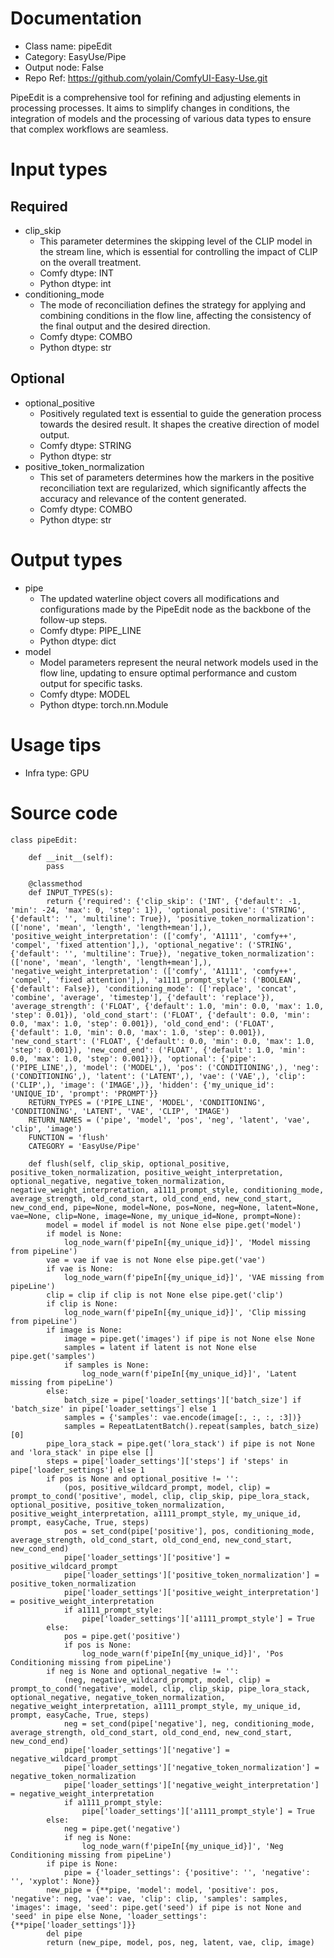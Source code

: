 # Documentation
- Class name: pipeEdit
- Category: EasyUse/Pipe
- Output node: False
- Repo Ref: https://github.com/yolain/ComfyUI-Easy-Use.git

PipeEdit is a comprehensive tool for refining and adjusting elements in processing processes. It aims to simplify changes in conditions, the integration of models and the processing of various data types to ensure that complex workflows are seamless.

# Input types
## Required
- clip_skip
    - This parameter determines the skipping level of the CLIP model in the stream line, which is essential for controlling the impact of CLIP on the overall treatment.
    - Comfy dtype: INT
    - Python dtype: int
- conditioning_mode
    - The mode of reconciliation defines the strategy for applying and combining conditions in the flow line, affecting the consistency of the final output and the desired direction.
    - Comfy dtype: COMBO
    - Python dtype: str
## Optional
- optional_positive
    - Positively regulated text is essential to guide the generation process towards the desired result. It shapes the creative direction of model output.
    - Comfy dtype: STRING
    - Python dtype: str
- positive_token_normalization
    - This set of parameters determines how the markers in the positive reconciliation text are regularized, which significantly affects the accuracy and relevance of the content generated.
    - Comfy dtype: COMBO
    - Python dtype: str

# Output types
- pipe
    - The updated waterline object covers all modifications and configurations made by the PipeEdit node as the backbone of the follow-up steps.
    - Comfy dtype: PIPE_LINE
    - Python dtype: dict
- model
    - Model parameters represent the neural network models used in the flow line, updating to ensure optimal performance and custom output for specific tasks.
    - Comfy dtype: MODEL
    - Python dtype: torch.nn.Module

# Usage tips
- Infra type: GPU

# Source code
```
class pipeEdit:

    def __init__(self):
        pass

    @classmethod
    def INPUT_TYPES(s):
        return {'required': {'clip_skip': ('INT', {'default': -1, 'min': -24, 'max': 0, 'step': 1}), 'optional_positive': ('STRING', {'default': '', 'multiline': True}), 'positive_token_normalization': (['none', 'mean', 'length', 'length+mean'],), 'positive_weight_interpretation': (['comfy', 'A1111', 'comfy++', 'compel', 'fixed attention'],), 'optional_negative': ('STRING', {'default': '', 'multiline': True}), 'negative_token_normalization': (['none', 'mean', 'length', 'length+mean'],), 'negative_weight_interpretation': (['comfy', 'A1111', 'comfy++', 'compel', 'fixed attention'],), 'a1111_prompt_style': ('BOOLEAN', {'default': False}), 'conditioning_mode': (['replace', 'concat', 'combine', 'average', 'timestep'], {'default': 'replace'}), 'average_strength': ('FLOAT', {'default': 1.0, 'min': 0.0, 'max': 1.0, 'step': 0.01}), 'old_cond_start': ('FLOAT', {'default': 0.0, 'min': 0.0, 'max': 1.0, 'step': 0.001}), 'old_cond_end': ('FLOAT', {'default': 1.0, 'min': 0.0, 'max': 1.0, 'step': 0.001}), 'new_cond_start': ('FLOAT', {'default': 0.0, 'min': 0.0, 'max': 1.0, 'step': 0.001}), 'new_cond_end': ('FLOAT', {'default': 1.0, 'min': 0.0, 'max': 1.0, 'step': 0.001})}, 'optional': {'pipe': ('PIPE_LINE',), 'model': ('MODEL',), 'pos': ('CONDITIONING',), 'neg': ('CONDITIONING',), 'latent': ('LATENT',), 'vae': ('VAE',), 'clip': ('CLIP',), 'image': ('IMAGE',)}, 'hidden': {'my_unique_id': 'UNIQUE_ID', 'prompt': 'PROMPT'}}
    RETURN_TYPES = ('PIPE_LINE', 'MODEL', 'CONDITIONING', 'CONDITIONING', 'LATENT', 'VAE', 'CLIP', 'IMAGE')
    RETURN_NAMES = ('pipe', 'model', 'pos', 'neg', 'latent', 'vae', 'clip', 'image')
    FUNCTION = 'flush'
    CATEGORY = 'EasyUse/Pipe'

    def flush(self, clip_skip, optional_positive, positive_token_normalization, positive_weight_interpretation, optional_negative, negative_token_normalization, negative_weight_interpretation, a1111_prompt_style, conditioning_mode, average_strength, old_cond_start, old_cond_end, new_cond_start, new_cond_end, pipe=None, model=None, pos=None, neg=None, latent=None, vae=None, clip=None, image=None, my_unique_id=None, prompt=None):
        model = model if model is not None else pipe.get('model')
        if model is None:
            log_node_warn(f'pipeIn[{my_unique_id}]', 'Model missing from pipeLine')
        vae = vae if vae is not None else pipe.get('vae')
        if vae is None:
            log_node_warn(f'pipeIn[{my_unique_id}]', 'VAE missing from pipeLine')
        clip = clip if clip is not None else pipe.get('clip')
        if clip is None:
            log_node_warn(f'pipeIn[{my_unique_id}]', 'Clip missing from pipeLine')
        if image is None:
            image = pipe.get('images') if pipe is not None else None
            samples = latent if latent is not None else pipe.get('samples')
            if samples is None:
                log_node_warn(f'pipeIn[{my_unique_id}]', 'Latent missing from pipeLine')
        else:
            batch_size = pipe['loader_settings']['batch_size'] if 'batch_size' in pipe['loader_settings'] else 1
            samples = {'samples': vae.encode(image[:, :, :, :3])}
            samples = RepeatLatentBatch().repeat(samples, batch_size)[0]
        pipe_lora_stack = pipe.get('lora_stack') if pipe is not None and 'lora_stack' in pipe else []
        steps = pipe['loader_settings']['steps'] if 'steps' in pipe['loader_settings'] else 1
        if pos is None and optional_positive != '':
            (pos, positive_wildcard_prompt, model, clip) = prompt_to_cond('positive', model, clip, clip_skip, pipe_lora_stack, optional_positive, positive_token_normalization, positive_weight_interpretation, a1111_prompt_style, my_unique_id, prompt, easyCache, True, steps)
            pos = set_cond(pipe['positive'], pos, conditioning_mode, average_strength, old_cond_start, old_cond_end, new_cond_start, new_cond_end)
            pipe['loader_settings']['positive'] = positive_wildcard_prompt
            pipe['loader_settings']['positive_token_normalization'] = positive_token_normalization
            pipe['loader_settings']['positive_weight_interpretation'] = positive_weight_interpretation
            if a1111_prompt_style:
                pipe['loader_settings']['a1111_prompt_style'] = True
        else:
            pos = pipe.get('positive')
            if pos is None:
                log_node_warn(f'pipeIn[{my_unique_id}]', 'Pos Conditioning missing from pipeLine')
        if neg is None and optional_negative != '':
            (neg, negative_wildcard_prompt, model, clip) = prompt_to_cond('negative', model, clip, clip_skip, pipe_lora_stack, optional_negative, negative_token_normalization, negative_weight_interpretation, a1111_prompt_style, my_unique_id, prompt, easyCache, True, steps)
            neg = set_cond(pipe['negative'], neg, conditioning_mode, average_strength, old_cond_start, old_cond_end, new_cond_start, new_cond_end)
            pipe['loader_settings']['negative'] = negative_wildcard_prompt
            pipe['loader_settings']['negative_token_normalization'] = negative_token_normalization
            pipe['loader_settings']['negative_weight_interpretation'] = negative_weight_interpretation
            if a1111_prompt_style:
                pipe['loader_settings']['a1111_prompt_style'] = True
        else:
            neg = pipe.get('negative')
            if neg is None:
                log_node_warn(f'pipeIn[{my_unique_id}]', 'Neg Conditioning missing from pipeLine')
        if pipe is None:
            pipe = {'loader_settings': {'positive': '', 'negative': '', 'xyplot': None}}
        new_pipe = {**pipe, 'model': model, 'positive': pos, 'negative': neg, 'vae': vae, 'clip': clip, 'samples': samples, 'images': image, 'seed': pipe.get('seed') if pipe is not None and 'seed' in pipe else None, 'loader_settings': {**pipe['loader_settings']}}
        del pipe
        return (new_pipe, model, pos, neg, latent, vae, clip, image)
```
